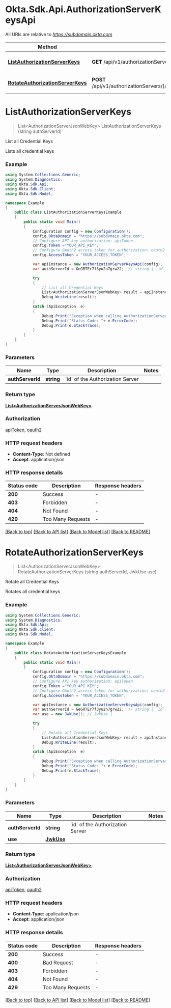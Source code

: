 # Okta.Sdk.Api.AuthorizationServerKeysApi

All URIs are relative to *https://subdomain.okta.com*

Method | HTTP request | Description
------------- | ------------- | -------------
[**ListAuthorizationServerKeys**](AuthorizationServerKeysApi.md#listauthorizationserverkeys) | **GET** /api/v1/authorizationServers/{authServerId}/credentials/keys | List all Credential Keys
[**RotateAuthorizationServerKeys**](AuthorizationServerKeysApi.md#rotateauthorizationserverkeys) | **POST** /api/v1/authorizationServers/{authServerId}/credentials/lifecycle/keyRotate | Rotate all Credential Keys


<a name="listauthorizationserverkeys"></a>
# **ListAuthorizationServerKeys**
> List&lt;AuthorizationServerJsonWebKey&gt; ListAuthorizationServerKeys (string authServerId)

List all Credential Keys

Lists all credential keys

### Example
```csharp
using System.Collections.Generic;
using System.Diagnostics;
using Okta.Sdk.Api;
using Okta.Sdk.Client;
using Okta.Sdk.Model;

namespace Example
{
    public class ListAuthorizationServerKeysExample
    {
        public static void Main()
        {
            Configuration config = new Configuration();
            config.OktaDomain = "https://subdomain.okta.com";
            // Configure API key authorization: apiToken
            config.Token ="YOUR_API_KEY";
            // Configure OAuth2 access token for authorization: oauth2
            config.AccessToken = "YOUR_ACCESS_TOKEN";

            var apiInstance = new AuthorizationServerKeysApi(config);
            var authServerId = GeGRTEr7f3yu2n7grw22;  // string | `id` of the Authorization Server

            try
            {
                // List all Credential Keys
                List<AuthorizationServerJsonWebKey> result = apiInstance.ListAuthorizationServerKeys(authServerId).ToListAsync();
                Debug.WriteLine(result);
            }
            catch (ApiException  e)
            {
                Debug.Print("Exception when calling AuthorizationServerKeysApi.ListAuthorizationServerKeys: " + e.Message );
                Debug.Print("Status Code: "+ e.ErrorCode);
                Debug.Print(e.StackTrace);
            }
        }
    }
}
```

### Parameters

Name | Type | Description  | Notes
------------- | ------------- | ------------- | -------------
 **authServerId** | **string**| &#x60;id&#x60; of the Authorization Server | 

### Return type

[**List&lt;AuthorizationServerJsonWebKey&gt;**](AuthorizationServerJsonWebKey.md)

### Authorization

[apiToken](../README.md#apiToken), [oauth2](../README.md#oauth2)

### HTTP request headers

 - **Content-Type**: Not defined
 - **Accept**: application/json


### HTTP response details
| Status code | Description | Response headers |
|-------------|-------------|------------------|
| **200** | Success |  -  |
| **403** | Forbidden |  -  |
| **404** | Not Found |  -  |
| **429** | Too Many Requests |  -  |

[[Back to top]](#) [[Back to API list]](../README.md#documentation-for-api-endpoints) [[Back to Model list]](../README.md#documentation-for-models) [[Back to README]](../README.md)

<a name="rotateauthorizationserverkeys"></a>
# **RotateAuthorizationServerKeys**
> List&lt;AuthorizationServerJsonWebKey&gt; RotateAuthorizationServerKeys (string authServerId, JwkUse use)

Rotate all Credential Keys

Rotates all credential keys

### Example
```csharp
using System.Collections.Generic;
using System.Diagnostics;
using Okta.Sdk.Api;
using Okta.Sdk.Client;
using Okta.Sdk.Model;

namespace Example
{
    public class RotateAuthorizationServerKeysExample
    {
        public static void Main()
        {
            Configuration config = new Configuration();
            config.OktaDomain = "https://subdomain.okta.com";
            // Configure API key authorization: apiToken
            config.Token ="YOUR_API_KEY";
            // Configure OAuth2 access token for authorization: oauth2
            config.AccessToken = "YOUR_ACCESS_TOKEN";

            var apiInstance = new AuthorizationServerKeysApi(config);
            var authServerId = GeGRTEr7f3yu2n7grw22;  // string | `id` of the Authorization Server
            var use = new JwkUse(); // JwkUse | 

            try
            {
                // Rotate all Credential Keys
                List<AuthorizationServerJsonWebKey> result = apiInstance.RotateAuthorizationServerKeys(authServerId, use).ToListAsync();
                Debug.WriteLine(result);
            }
            catch (ApiException  e)
            {
                Debug.Print("Exception when calling AuthorizationServerKeysApi.RotateAuthorizationServerKeys: " + e.Message );
                Debug.Print("Status Code: "+ e.ErrorCode);
                Debug.Print(e.StackTrace);
            }
        }
    }
}
```

### Parameters

Name | Type | Description  | Notes
------------- | ------------- | ------------- | -------------
 **authServerId** | **string**| &#x60;id&#x60; of the Authorization Server | 
 **use** | [**JwkUse**](JwkUse.md)|  | 

### Return type

[**List&lt;AuthorizationServerJsonWebKey&gt;**](AuthorizationServerJsonWebKey.md)

### Authorization

[apiToken](../README.md#apiToken), [oauth2](../README.md#oauth2)

### HTTP request headers

 - **Content-Type**: application/json
 - **Accept**: application/json


### HTTP response details
| Status code | Description | Response headers |
|-------------|-------------|------------------|
| **200** | Success |  -  |
| **400** | Bad Request |  -  |
| **403** | Forbidden |  -  |
| **404** | Not Found |  -  |
| **429** | Too Many Requests |  -  |

[[Back to top]](#) [[Back to API list]](../README.md#documentation-for-api-endpoints) [[Back to Model list]](../README.md#documentation-for-models) [[Back to README]](../README.md)

